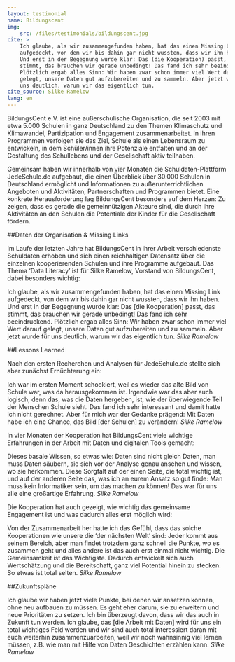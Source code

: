 ```yaml
---
layout: testimonial
name: Bildungscent
img: 
    src: /files/testimonials/bildungscent.jpg
cite: > 
    Ich glaube, als wir zusammengefunden haben, hat das einen Missing Link 
    aufgedeckt, von dem wir bis dahin gar nicht wussten, dass wir ihn haben. 
    Und erst in der Begegnung wurde klar: Das (die Kooperation) passt, das 
    stimmt, das brauchen wir gerade unbedingt! Das fand ich sehr beeindruckend. 
    Plötzlich ergab alles Sinn: Wir haben zwar schon immer viel Wert darauf 
    gelegt, unsere Daten gut aufzubereiten und zu sammeln. Aber jetzt wurde für 
    uns deutlich, warum wir das eigentlich tun.
cite_source: Silke Ramelow
lang: en
---
```

BildungsCent e.V. ist eine außerschulische Organisation, die seit 2003 mit etwa 5.000 Schulen in ganz Deutschland 
zu den Themen Klimaschutz und Klimawandel, Partizipation und Engagement zusammenarbeitet. In ihren Programmen 
verfolgen sie das Ziel, Schule als einen Lebensraum zu entwickeln, in dem Schüler/innen ihre Potenziale entfalten 
und an der Gestaltung des Schullebens und der Gesellschaft aktiv teilhaben.

Gemeinsam haben wir innerhalb von vier Monaten die Schuldaten-Plattform JedeSchule.de aufgebaut, die einen Überblick 
über 30.000 Schulen in Deutschland ermöglicht und Informationen zu außerunterrichtlichen Angeboten und Aktivitäten, 
Partnerschaften und Programmen bietet. Eine konkrete Herausforderung lag BildungsCent besonders auf dem Herzen: 
Zu zeigen, dass es gerade die gemeinnützigen Akteure sind, die durch ihre Aktivitäten an den Schulen die Potentiale 
der Kinder für die Gesellschaft fördern. 

##Daten der Organisation & Missing Links 

Im Laufe der letzten Jahre hat BildungsCent in ihrer Arbeit verschiedenste Schuldaten erhoben und sich einen reichhaltigen 
Datensatz über die einzelnen kooperierenden Schulen und ihre Programme aufgebaut. Das Thema ‘Data Literacy’ ist für 
Silke Ramelow, Vorstand von BildungsCent, dabei besonders wichtig: 

<p class="speech-bubble">
    Ich glaube, als wir zusammengefunden haben, hat das einen Missing Link aufgedeckt, von dem wir bis dahin gar nicht wussten, 
    dass wir ihn haben. Und erst in der Begegnung wurde klar: Das [die Kooperation] passt, das stimmt, das brauchen wir gerade 
    unbedingt! Das fand ich sehr beeindruckend. Plötzlich ergab alles Sinn: Wir haben zwar schon immer viel Wert darauf gelegt, 
    unsere Daten gut aufzubereiten und zu sammeln. Aber jetzt wurde für uns deutlich, warum wir das eigentlich tun.
    <cite>Silke Ramelow</cite>
</p>

##Lessons Learned

Nach den ersten Recherchen und Analysen für JedeSchule.de stellte sich aber zunächst Ernüchterung ein:

<p class="speech-bubble">
    Ich war im ersten Moment schockiert, weil es wieder das alte Bild von Schule war, was da herausgekommen ist. Irgendwie war das aber 
    auch logisch, denn das, was die Daten hergeben, ist, wie der überwiegende Teil der Menschen Schule sieht. Das fand ich sehr 
    interessant und damit hatte ich nicht gerechnet. Aber für mich war der Gedanke prägend: Mit Daten habe ich eine Chance, das Bild 
    [der Schulen] zu verändern!
    <cite>Silke Ramelow</cite>
</p>

In vier Monaten der Kooperation hat BildungsCent viele wichtige Erfahrungen in der Arbeit mit Daten und digitalen Tools gemacht:

<p class="speech-bubble">
    Dieses basale Wissen, so etwas wie: Daten sind nicht gleich Daten, man muss Daten säubern, sie sich vor der Analyse genau 
    ansehen und wissen, wo sie herkommen. Diese Sorgfalt auf der einen Seite, die total wichtig ist, und auf der anderen Seite das, 
    was ich an eurem Ansatz so gut finde: Man muss kein Informatiker sein, um das machen zu können! Das war für uns alle eine 
    großartige Erfahrung.
    <cite>Silke Ramelow</cite>
</p> 

Die Kooperation hat auch gezeigt, wie wichtig das gemeinsame Engagement ist und was dadurch alles erst möglich wird:

<p class="speech-bubble">
    Von der Zusammenarbeit her hatte ich das Gefühl, dass das solche Kooperationen wie unsere die ‘der nächsten Welt’ sind: 
    Jeder kommt aus seinem Bereich, aber man findet trotzdem ganz schnell die Punkte, wo es zusammen geht und alles andere ist 
    das auch erst einmal nicht wichtig. Die Gemeinsamkeit ist das Wichtigste. Dadurch entwickelt sich auch Wertschätzung und die 
    Bereitschaft, ganz viel Potential hinein zu stecken. So etwas ist total selten.
    <cite>Silke Ramelow</cite>
</p> 

##Zukunftspläne

<p class="speech-bubble">
    Ich glaube wir haben jetzt viele Punkte, bei denen wir ansetzen können, ohne neu aufbauen zu müssen. Es geht eher darum, sie zu 
    erweitern und neue Prioritäten zu setzen. Ich bin überzeugt davon, dass wir das auch in Zukunft tun werden. Ich glaube, das 
    [die Arbeit mit Daten] wird für uns ein total wichtiges Feld werden und wir sind auch total interessiert daran mit euch weiterhin 
    zusammenzuarbeiten, weil wir noch wahnsinnig viel lernen müssen, z.B. wie man mit Hilfe von Daten Geschichten erzählen kann.
    <cite>Silke Ramelow</cite>
</p>
